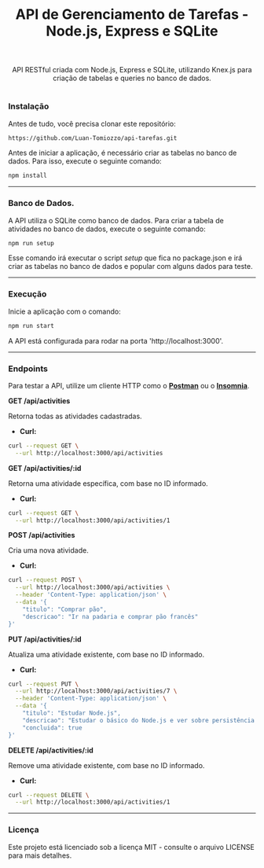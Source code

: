 <h1 align="center">
   <div>API de Gerenciamento de Tarefas - Node.js, Express e SQLite</div>
    <br>
</h1>
<p align="center">API RESTful criada com Node.js, Express e SQLite, utilizando Knex.js para criação de tabelas e queries no banco de dados.</p>
<h1 align="center"></h1>

### **Instalação**
Antes de tudo, você precisa clonar este repositório:
```bash
https://github.com/Luan-Tomiozzo/api-tarefas.git
```

Antes de iniciar a aplicação, é necessário criar as tabelas no banco de dados. Para isso, execute o seguinte comando:
```bash
npm install
```
---
### **Banco de Dados**.
A API utiliza o SQLite como banco de dados. Para criar a tabela de atividades no banco de dados, execute o seguinte comando:
```bash
npm run setup
```
Esse comando irá executar o script _setup_ que fica no package.json e irá criar as tabelas no banco de dados e popular com alguns dados para teste.

---
### **Execução**
Inicie a aplicação com o comando:
```bash
npm run start
```
A API está configurada para rodar na porta 'http://localhost:3000'.

---
### **Endpoints**
Para testar a API, utilize um cliente HTTP como o  **[Postman](https://www.postman.com/)**  ou o **[Insomnia](https://insomnia.rest/)**.

**GET /api/activities**

Retorna todas as atividades cadastradas.

- **Curl:**
```bash
curl --request GET \
  --url http://localhost:3000/api/activities
```

**GET /api/activities/:id**

Retorna uma atividade específica, com base no ID informado.

- **Curl:**
```bash
curl --request GET \
  --url http://localhost:3000/api/activities/1
```

**POST /api/activities**

Cria uma nova atividade.

- **Curl:**
```bash
curl --request POST \
  --url http://localhost:3000/api/activities \
  --header 'Content-Type: application/json' \
  --data '{
	"titulo": "Comprar pão",
	"descricao": "Ir na padaria e comprar pão francês"
}'
```

**PUT /api/activities/:id**

Atualiza uma atividade existente, com base no ID informado.

- **Curl:**
```bash
curl --request PUT \
  --url http://localhost:3000/api/activities/7 \
  --header 'Content-Type: application/json' \
  --data '{
    "titulo": "Estudar Node.js",
    "descricao": "Estudar o básico do Node.js e ver sobre persistência de dados também",
    "concluida": true
}'
```


**DELETE /api/activities/:id**

Remove uma atividade existente, com base no ID informado.

- **Curl:**
```bash
curl --request DELETE \
  --url http://localhost:3000/api/activities/1
```
---
### **Licença**
Este projeto está licenciado sob a licença MIT - consulte o arquivo LICENSE para mais detalhes.